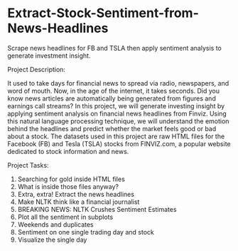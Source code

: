 # Extract-Stock-Sentiment-from-News-Headlines
Scrape news headlines for FB and TSLA then apply sentiment analysis to generate investment insight.


Project Description:

It used to take days for financial news to spread via radio, newspapers, and word of mouth. Now, in the age of the internet, it takes seconds. Did you know news articles are automatically being generated from figures and earnings call streams? In this project, we will generate investing insight by applying sentiment analysis on financial news headlines from Finviz. Using this natural language processing technique, we will understand the emotion behind the headlines and predict whether the market feels good or bad about a stock.
The datasets used in this project are raw HTML files for the Facebook (FB) and Tesla (TSLA) stocks from FINVIZ.com, a popular website dedicated to stock information and news.


Project Tasks:

1. Searching for gold inside HTML files
2. What is inside those files anyway?
3. Extra, extra! Extract the news headlines
4. Make NLTK think like a financial journalist
5. BREAKING NEWS: NLTK Crushes Sentiment Estimates
6. Plot all the sentiment in subplots
7. Weekends and duplicates
8. Sentiment on one single trading day and stock
9. Visualize the single day
